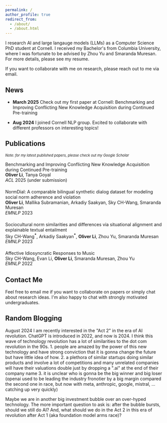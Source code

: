 ```yaml
---
permalink: /
author_profile: true
redirect_from: 
  - /about/
  - /about.html
---
```

I research AI and large langauge models (LLMs) as a Computer Science PhD student at <a href="https://www.cornell.edu/" style="text-decoration:none">Cornell</a>. I received my Bachelor's from <a href="https://www.columbia.edu/" style="text-decoration:none">Columbia University</a>, where I was fortunate to be advised by <a href="https://www.cs.columbia.edu/~zhouyu/" style="text-decoration:none">Zhou Yu</a> and <a href="https://www.cs.columbia.edu/~smara/" style="text-decoration:none">Smaranda Muresan</a>. For more details, please see my <a href="/files/Aochong_Li_Resume.pdf" style="text-decoration:none">resume</a>.

If you want to collaborate with me on research, please reach out to me via <a href="mailto:al2644@cornell.edu" style="text-decoration:none">email</a>.

News
------
* **March 2025** Check out my first paper at Cornell: <a href="/files/Knowledge_Conflicts_in_Language_Models__Continual_Learning_preprint.pdf" style="text-decoration:none">Benchmarking and Improving Conflicting New Knowledge Acquisition during Continued Pre-training</a><br>

* **Aug 2024** I joined Cornell NLP group. Excited to collaborate with different professors on interesting topics!


Publications
------
<span style="font-size: 0.8em; font-style: italic;">Note: for my latest published papers, please check out my <a href="https://scholar.google.com/citations?user=rZ186jcAAAAJ&hl=en" style="text-decoration:none">Google Scholar</a></span>

<p style="line-height: 1.2; margin: 0 0 20px 0;">
<a href="/files/Knowledge_Conflicts_in_Language_Models__Continual_Learning_preprint.pdf" style="text-decoration:none">Benchmarking and Improving Conflicting New Knowledge Acquisition during Continued Pre-training</a><br>
<strong>Oliver Li</strong>, Tanya Goyal<br>
<em>ACL</em> 2025 (under submission)
</p>

<p style="line-height: 1.2; margin: 0 0 20px 0;">
<a href="https://aclanthology.org/2023.emnlp-main.974/" style="text-decoration:none">NormDial: A comparable bilingual synthetic dialog dataset for modeling social norm adherence and violation</a><br>
<strong>Oliver Li</strong>, Mallika Subramanian, Arkadiy Saakyan, Sky CH-Wang, Smaranda Muresan<br>
<em>EMNLP</em> 2023
</p>


<p style="line-height: 1.2; margin: 0 0 20px 0;">
<a href="https://aclanthology.org/2023.emnlp-main.215/" style="text-decoration:none">Sociocultural norm similarities and differences via situational alignment and explainable textual entailment</a><br>
Sky CH-Wang<sup><strong>*</strong></sup>, Arkadiy Saakyan<sup><strong>*</strong></sup>, <strong>Oliver Li</strong>, Zhou Yu, Smaranda Muresan<br>
<em>EMNLP</em> 2023
</p>

<p style="line-height: 1.2; margin: 0 0 20px 0;">
<a href="https://aclanthology.org/2022.emnlp-main.80/" style="text-decoration:none">Affective Idiosyncratic Responses to Music</a><br>
Sky CH-Wang, Evan Li, <strong>Oliver Li</strong>, Smaranda Muresan, Zhou Yu<br>
<em>EMNLP</em> 2022
</p>

Contact Me
------
Feel free to email me if you want to collaborate on papers or simply chat about research ideas. I'm also happy to chat with strongly motivated undergraduates.

Random Blogging
------
August 2024
I am recently interested in the <a href="https://www.sequoiacap.com/article/generative-ai-act-two/" style="text-decoration:none">"Act 2"</a> in the era of AI revolution. ChatGPT is introduced in 2022, and now is 2024. I think this wave of technology revolution has a lot of similarities to the dot com revolution in the 90s. 1. people are amazed by the power of this new technology and have strong conviction that it is gonna change the future but have little idea of how. 2. a plethora of similar startups doing similar products and involve a lot of competitions and many unrelated companies will have their valuations double just by dropping a ".ai" at the end of their company name 3. it is unclear who is gonna be the big winner and big loser (openai used to be leading the industry fronotier by a big margin compared the second one in race, but now with meta, anthropic, google, mistral, ... catching up very quickly)

Maybe we are in another big investment bubble over an over-hyped technology. The more important question to ask is: after the bubble bursts, should we still do AI? And, what should we do in the Act 2 in this era of revolution after Act 1 (aka foundation model arms race)?